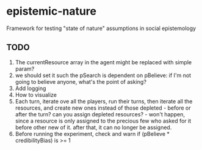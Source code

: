 epistemic-nature
================

Framework for testing "state of nature" assumptions in social epistemology

## TODO
1. The currentResource array in the agent might be replaced with simple param?
2. we should set it such the pSearch is dependent on pBelieve:
if I'm not going to believe anyone, what's the point of asking?
3. Add logging
4. How to visualize
5. Each turn, iterate ove all the players, run their turns, then iterate all the resources,
and create new ones instead of those depleted - before or after the turn? can you assign depleted resources? - won't happen,
since a resource is only assigned to the precious few who asked for it before other new of it. after that, it can no longer be assigned.
6. Before running the experiment, check and warn if (pBelieve * credibilityBias) is >= 1


